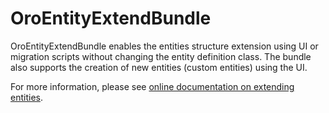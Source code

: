 # OroEntityExtendBundle

OroEntityExtendBundle enables the entities structure extension using UI or migration scripts without changing the entity definition class. The bundle also supports the creation of new entities (custom entities) using the UI.

For more information, please see [online documentation on extending entities](https://doc.oroinc.com/backend/entities/extend-entities/).
